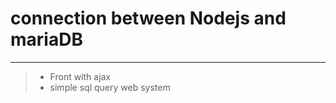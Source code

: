 # connection between Nodejs and mariaDB
------------------------------------------

> - Front with ajax
> - simple sql query web system 
